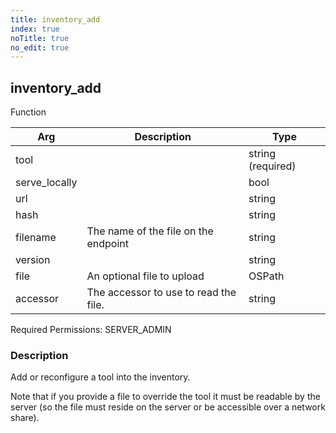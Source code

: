 ```yaml
---
title: inventory_add
index: true
noTitle: true
no_edit: true
---
```




<div class="vql_item"></div>


## inventory_add
<span class='vql_type label label-warning pull-right page-header'>Function</span>



<div class="vqlargs"></div>

Arg | Description | Type
----|-------------|-----
tool||string (required)
serve_locally||bool
url||string
hash||string
filename|The name of the file on the endpoint|string
version||string
file|An optional file to upload|OSPath
accessor|The accessor to use to read the file.|string

Required Permissions: 
<span class="linkcolour label label-success">SERVER_ADMIN</span>

### Description

Add or reconfigure a tool into the inventory.

Note that if you provide a file to override the tool it must be
readable by the server (so the file must reside on the server or
be accessible over a network share).


